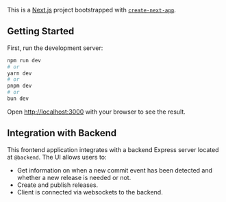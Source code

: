 This is a [Next.js](https://nextjs.org) project bootstrapped with [`create-next-app`](https://nextjs.org/docs/app/api-reference/cli/create-next-app).

## Getting Started

First, run the development server:

```bash
npm run dev
# or
yarn dev
# or
pnpm dev
# or
bun dev
```

Open [http://localhost:3000](http://localhost:3000) with your browser to see the result.

## Integration with Backend

This frontend application integrates with a backend Express server located at `@backend`. The UI allows users to:

- Get information on when a new commit event has been detected and whether a new release is needed or not.
- Create and publish releases.
- Client is connected via websockets to the backend.

